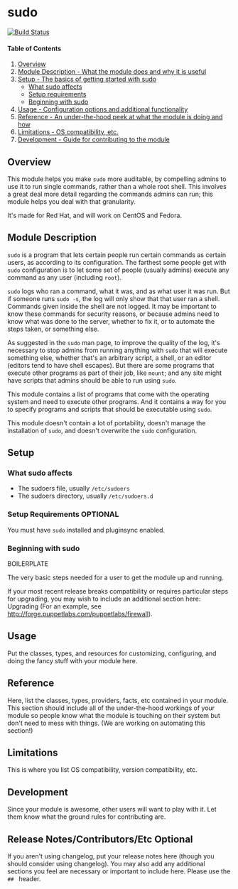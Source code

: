 # sudo

[![Build Status](https://travis-ci.org/jaredjennings/puppet-cmits-sudo.svg?branch=master)](https://travis-ci.org/jaredjennings/puppet-cmits-sudo)

#### Table of Contents

1. [Overview](#overview)
2. [Module Description - What the module does and why it is useful](#module-description)
3. [Setup - The basics of getting started with sudo](#setup)
    * [What sudo affects](#what-sudo-affects)
    * [Setup requirements](#setup-requirements)
    * [Beginning with sudo](#beginning-with-sudo)
4. [Usage - Configuration options and additional functionality](#usage)
5. [Reference - An under-the-hood peek at what the module is doing and how](#reference)
5. [Limitations - OS compatibility, etc.](#limitations)
6. [Development - Guide for contributing to the module](#development)

## Overview

This module helps you make `sudo` more auditable, by compelling admins
to use it to run single commands, rather than a whole root shell. This
involves a great deal more detail regarding the commands admins can
run; this module helps you deal with that granularity.

It's made for Red Hat, and will work on CentOS and Fedora.


## Module Description

`sudo` is a program that lets certain people run certain commands as
certain users, as according to its configuration. The farthest some
people get with `sudo` configuration is to let some set of people
(usually admins) execute any command as any user (including `root`).

`sudo` logs who ran a command, what it was, and as what user it was
run. But if someone runs `sudo -s`, the log will only show that that
user ran a shell. Commands given inside the shell are not logged.  It
may be important to know these commands for security reasons, or
because admins need to know what was done to the server, whether to
fix it, or to automate the steps taken, or something else.

As suggested in the `sudo` man page, to improve the quality of the
log, it's necessary to stop admins from running anything with `sudo`
that will execute something else, whether that's an arbitrary script,
a shell, or an editor (editors tend to have shell escapes). But there
are some programs that execute other programs as part of their job,
like `mount`; and any site might have scripts that admins should be
able to run using `sudo`.

This module contains a list of programs that come with the operating
system and need to execute other programs. And it contains a way for
you to specify programs and scripts that should be executable using
`sudo`.

This module doesn't contain a lot of portability, doesn't manage the
installation of `sudo`, and doesn't overwrite the `sudo`
configuration.


## Setup


### What sudo affects

* The sudoers file, usually `/etc/sudoers`
* The sudoers directory, usually `/etc/sudoers.d`


### Setup Requirements **OPTIONAL**

You must have `sudo` installed and pluginsync enabled.


### Beginning with sudo

BOILERPLATE

The very basic steps needed for a user to get the module up and running.

If your most recent release breaks compatibility or requires particular steps
for upgrading, you may wish to include an additional section here: Upgrading
(For an example, see http://forge.puppetlabs.com/puppetlabs/firewall).

## Usage

Put the classes, types, and resources for customizing, configuring, and doing
the fancy stuff with your module here.

## Reference

Here, list the classes, types, providers, facts, etc contained in your module.
This section should include all of the under-the-hood workings of your module so
people know what the module is touching on their system but don't need to mess
with things. (We are working on automating this section!)

## Limitations

This is where you list OS compatibility, version compatibility, etc.

## Development

Since your module is awesome, other users will want to play with it. Let them
know what the ground rules for contributing are.

## Release Notes/Contributors/Etc **Optional**

If you aren't using changelog, put your release notes here (though you should
consider using changelog). You may also add any additional sections you feel are
necessary or important to include here. Please use the `## ` header.
